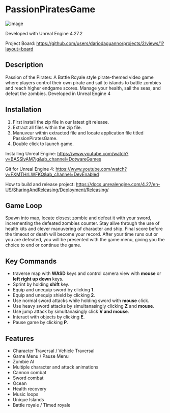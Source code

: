 # PassionPiratesGame
![image](https://user-images.githubusercontent.com/112338853/234425583-665887d8-82d5-456c-93a5-094d8bbc3084.png)

Developed with Unreal Engine 4.27.2

Project Board: https://github.com/users/dariodaguanno/projects/2/views/1?layout=board

## Description 
Passion of the Pirates: A Battle Royale style pirate-themed video game where players control their own pirate and sail to islands to battle zombies and reach higher endgame scores. Manage your health, sail the seas, and defeat the zombies. Developed in Unreal Engine 4

## Installation
  1. First install the zip file in our latest git release.
  2. Extract all files within the zip file.
  3. Manuveur within extracted file and locate application file titled PassionPiratesGame.
  4. Double click to launch game.
 
 Installing Unreal Engine: https://www.youtube.com/watch?v=BASSlyAM7jg&ab_channel=DotwareGames

Git for Unreal Engine 4: https://www.youtube.com/watch?v=FXMTHrLWFKQ&ab_channel=DevEnabled

How to build and release project: https://docs.unrealengine.com/4.27/en-US/SharingAndReleasing/Deployment/Releasing/

## Game Loop
Spawn into map, locate closest zombie and defeat it with your sword, incrementing the defeated zombies counter. Stay alive through the use of health kits and clever manuvering of character and ship. Final score before the timeout or death will become your record. After your time runs out or you are defeated, you will be presented with the game menu, giving you the choice to end or continue the game. 

## Key Commands 
  - traverse map with **WASD** keys and control camera view with **mouse** or **left right up down** keys. 
  - Sprint by holding **shift** key. 
  - Equip and unequip sword by clicking **1**.
  - Equip and unequip shield by clicking **2**.
  - Use normal sword attacks while holding sword with **mouse** click.
  - Use heavy sword attacks by simultanasingly clicking **Z** and **mouse**. 
  - Use jump attack by simultanasingly click **V and mouse**. 
  - Interact with objects by clicking **E**.
  - Pause game by clicking **P**. 

## Features
  - Character Traversal / Vehicle Traversal
  - Game Menu / Pause Menu
  - Zombie AI
  - Multiple character and attack animations
  - Cannon combat
  - Sword combat
  - Ocean
  - Health recovery
  - Music loops
  - Unique Islands
  - Battle royale / Timed royale
 
